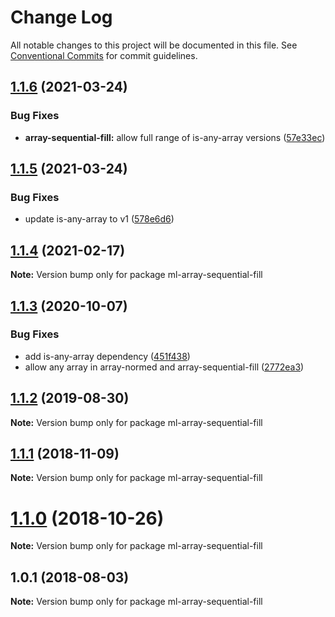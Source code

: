 # Change Log

All notable changes to this project will be documented in this file.
See [Conventional Commits](https://conventionalcommits.org) for commit guidelines.

## [1.1.6](https://github.com/mljs/array/compare/ml-array-sequential-fill@1.1.5...ml-array-sequential-fill@1.1.6) (2021-03-24)


### Bug Fixes

* **array-sequential-fill:** allow full range of is-any-array versions ([57e33ec](https://github.com/mljs/array/commit/57e33ec994dd7e4f8c8587c4c983d7cfd5150714))





## [1.1.5](https://github.com/mljs/array/compare/ml-array-sequential-fill@1.1.4...ml-array-sequential-fill@1.1.5) (2021-03-24)


### Bug Fixes

* update is-any-array to v1 ([578e6d6](https://github.com/mljs/array/commit/578e6d68a429ebc72a2eaa991eec6baf377f2405))





## [1.1.4](https://github.com/mljs/array/compare/ml-array-sequential-fill@1.1.3...ml-array-sequential-fill@1.1.4) (2021-02-17)

**Note:** Version bump only for package ml-array-sequential-fill





## [1.1.3](https://github.com/mljs/array/compare/ml-array-sequential-fill@1.1.2...ml-array-sequential-fill@1.1.3) (2020-10-07)


### Bug Fixes

* add is-any-array dependency ([451f438](https://github.com/mljs/array/commit/451f43807d3d290aefb6f813408438a1121ce2f7))
* allow any array in array-normed and array-sequential-fill ([2772ea3](https://github.com/mljs/array/commit/2772ea352c3948b657eb7ae537b04d3e2c287d3d))






## [1.1.2](https://github.com/mljs/array/compare/ml-array-sequential-fill@1.1.1...ml-array-sequential-fill@1.1.2) (2019-08-30)

**Note:** Version bump only for package ml-array-sequential-fill





## [1.1.1](https://github.com/mljs/array/compare/ml-array-sequential-fill@1.1.0...ml-array-sequential-fill@1.1.1) (2018-11-09)

**Note:** Version bump only for package ml-array-sequential-fill





# [1.1.0](https://github.com/mljs/array/compare/ml-array-sequential-fill@1.0.1...ml-array-sequential-fill@1.1.0) (2018-10-26)

**Note:** Version bump only for package ml-array-sequential-fill





<a name="1.0.1"></a>
## 1.0.1 (2018-08-03)




**Note:** Version bump only for package ml-array-sequential-fill
